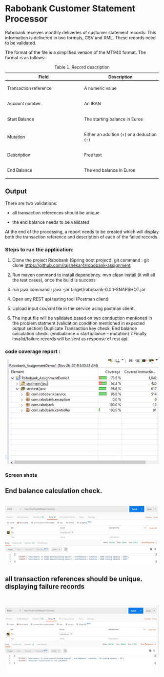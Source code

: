 <h1>Rabobank Customer Statement Processor</h1>
Rabobank receives monthly deliveries of customer statement records. This information is delivered in two formats, CSV and XML. These records need to be validated.

<div class="paragraph">
<p>The format of the file is a simplified version of the MT940 format. The format is as follows:</p>
</div>
<table class="tableblock frame-all grid-all spread">
<caption class="title">Table 1. Record description</caption>
<colgroup>
<col style="width: 50%;">
<col style="width: 50%;">
</colgroup>
<thead>
<tr>
<th class="tableblock halign-left valign-top">Field</th>
<th class="tableblock halign-left valign-top">Description</th>
</tr>
</thead>
<tbody>
<tr>
<td class="tableblock halign-left valign-top"><p class="tableblock">Transaction reference</p></td>
<td class="tableblock halign-left valign-top"><p class="tableblock">A numeric value</p></td>
</tr>
<tr>
<td class="tableblock halign-left valign-top"><p class="tableblock">Account number</p></td>
<td class="tableblock halign-left valign-top"><p class="tableblock">An IBAN</p></td>
</tr>
<tr>
<td class="tableblock halign-left valign-top"><p class="tableblock">Start Balance</p></td>
<td class="tableblock halign-left valign-top"><p class="tableblock">The starting balance in Euros</p></td>
</tr>
<tr>
<td class="tableblock halign-left valign-top"><p class="tableblock">Mutation</p></td>
<td class="tableblock halign-left valign-top"><p class="tableblock">Either an addition (+) or a deduction (-)</p></td>
</tr>
<tr>
<td class="tableblock halign-left valign-top"><p class="tableblock">Description</p></td>
<td class="tableblock halign-left valign-top"><p class="tableblock">Free text</p></td>
</tr>
<tr>
<td class="tableblock halign-left valign-top"><p class="tableblock">End Balance</p></td>
<td class="tableblock halign-left valign-top"><p class="tableblock">The end balance in Euros</p></td>
</tr>
</tbody>
</table>

<div class="sect1">
<h2 id="_output">Output</h2>
<div class="sectionbody">
<div class="paragraph">
<p>There are two validations:</p>
</div>
<div class="ulist">
<ul>
<li>
<p>all transaction references should be unique</p>
</li>
<li>
<p>the end balance needs to be validated</p>
</li>
</ul>
</div>
<div class="paragraph">
<p>At the end of the processing, a report needs to be created which will display both the transaction reference and description of each of the failed records.</p>
</div>
</div>
</div>
</div>
<div id="footer">
</div>

<h3>Steps to run the application:</h3>

1. Clone the project Rabobank (Spring boot project).
  git command : git clone https://github.com/rajshekar4/robobank-assignment
  
2. Run maven command to install dependency.
    mvn clean install (it will all the test cases), once the build is success
3. run java command : java -jar target/rabobank-0.0.1-SNAPSHOT.jar
4. Open any REST api testing tool (Postman client)
5. Upload input csv/xml file in the service using postman client.
6. The input file will be validated based on two conduction mentioned in the problem statment.(validation condition mentioned in expected output section)
Duplicate Transaction key check,
End balance calculation check. (endbalance = startbalance – mutation)
7.Finally invalid/failure records will be sent as response of rest api.
      
<H3>code coverage report : </h3>

<img src="https://github.com/rajshekar4/robobank-assignment/blob/master/documentation/codecoverage.JPG"/>

<H3>Screen shots</h3>

<h2> End balance calculation check.</h2> <br>
<img src="https://github.com/rajshekar4/robobank-assignment/blob/master/documentation/end_balance.JPG"/> <br>

<h2> all transaction references should be unique. displaying failure records </h2> <br>

<img src="https://github.com/rajshekar4/robobank-assignment/blob/master/documentation/duplicate_records.JPG"/> <br>


